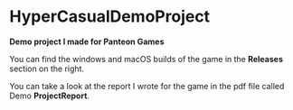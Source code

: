 # HyperCasualDemoProject

**Demo project I made for Panteon Games**

You can find the windows and macOS builds of the game in the **Releases** section on the right.

You can take a look at the report I wrote for the game in the pdf file called Demo **ProjectReport**.



